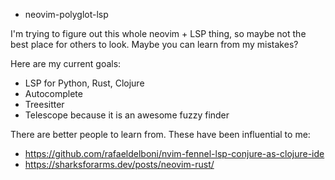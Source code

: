 * neovim-polyglot-lsp

I'm trying to figure out this whole neovim + LSP thing, so maybe not the 
best place for others to look. Maybe you can learn from my mistakes?

Here are my current goals:
- LSP for Python, Rust, Clojure
- Autocomplete
- Treesitter
- Telescope because it is an awesome fuzzy finder

There are better people to learn from. These have been influential to me:
- https://github.com/rafaeldelboni/nvim-fennel-lsp-conjure-as-clojure-ide
- https://sharksforarms.dev/posts/neovim-rust/


